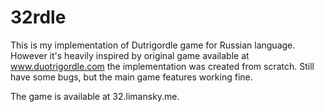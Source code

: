32rdle
======

This is my implementation of Dutrigordle game for Russian language.  However
it's heavily inspired by original game available at www.duotrigordle.com the
implementation was created from scratch.  Still have some bugs, but the main
game features working fine.

The game is available at 32.limansky.me.

